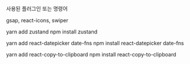 사용된 플러그인 또는 명령어

gsap, react-icons, swiper

yarn add zustand
npm install zustand

yarn add react-datepicker date-fns
npm install react-datepicker date-fns

yarn add react-copy-to-clipboard
npm install react-copy-to-clipboard
